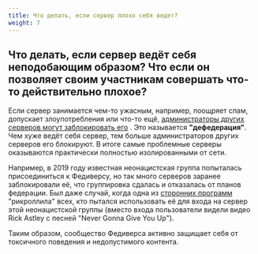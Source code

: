 ```yaml
---
title: Что делать, если сервер плохо себя ведет?
weight: 7
---
```


## Что делать, если сервер ведёт себя неподобающим образом? Что если он позволяет своим участникам совершать что-то действительно плохое?

Если сервер занимается чем-то ужасным, например, поощряет спам, допускает злоупотребления или что-то ещё, [администраторы других серверов могут заблокировать его]() <!-- todo: добавить ссылку -->. Это называется **"дефедерация"**. Чем хуже ведёт себя сервер, тем больше администраторов других серверов его блокируют. В итоге самые проблемные серверы оказываются практически полностью изолированными от сети.

Например, в 2019 году известная неонацистская группа попыталась присоединиться к Федиверсу, но так много серверов заранее заблокировали её, что группировка сдалась и отказалась от планов федерации. Был даже случай, когда одна из [сторонних программ](quick-start/choose-an-app) "рикроллила" всех, кто пытался использовать её для входа на сервер этой неонацистской группы (вместо входа пользователи видели видео Rick Astley с песней "Never Gonna Give You Up"). 

Таким образом, сообщество Федиверса активно защищает себя от токсичного поведения и недопустимого контента.